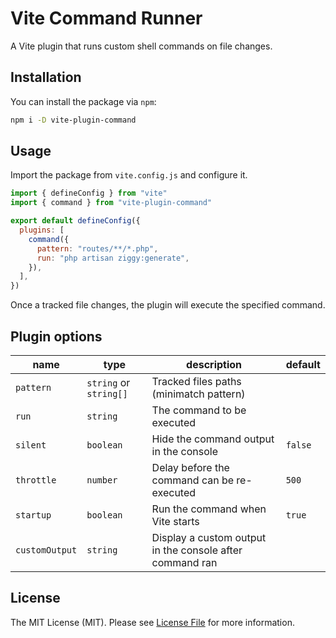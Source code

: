 # Vite Command Runner

A Vite plugin that runs custom shell commands on file changes.

## Installation

You can install the package via `npm`:

```bash
npm i -D vite-plugin-command
```

## Usage

Import the package from `vite.config.js` and configure it.

```js
import { defineConfig } from "vite"
import { command } from "vite-plugin-command"

export default defineConfig({
  plugins: [ 
    command({
      pattern: "routes/**/*.php",
      run: "php artisan ziggy:generate",
    }),
  ],
})
```

Once a tracked file changes, the plugin will execute the specified command.

## Plugin options

| name           | type                   | description                                              | default |
|----------------|------------------------|----------------------------------------------------------|---------|
| `pattern`      | `string` or `string[]` | Tracked files paths (minimatch pattern)                  |         |
| `run`          | `string`               | The command to be executed                               |         |
| `silent`       | `boolean`              | Hide the command output in the console                   | `false` |
| `throttle`     | `number`               | Delay before the command can be re-executed              | `500`   |
| `startup`      | `boolean`              | Run the command  when Vite starts                        | `true`  |
| `customOutput` | `string`               | Display a custom output in the console after command ran |         |

## License

The MIT License (MIT). Please see [License File](LICENSE.md) for more information.
